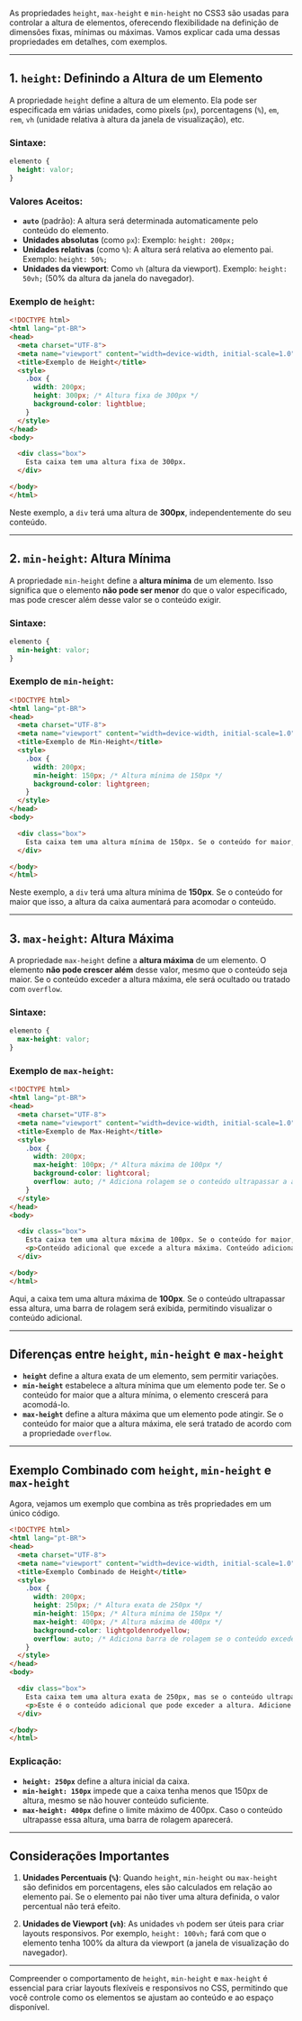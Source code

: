 As propriedades `height`, `max-height` e `min-height` no CSS3 são usadas para controlar a altura de elementos, oferecendo flexibilidade na definição de dimensões fixas, mínimas ou máximas. Vamos explicar cada uma dessas propriedades em detalhes, com exemplos.

---

## 1. **`height`**: Definindo a Altura de um Elemento

A propriedade `height` define a altura de um elemento. Ela pode ser especificada em várias unidades, como pixels (`px`), porcentagens (`%`), `em`, `rem`, `vh` (unidade relativa à altura da janela de visualização), etc.

### Sintaxe:

```css
elemento {
  height: valor;
}
```

### Valores Aceitos:

- **`auto`** (padrão): A altura será determinada automaticamente pelo conteúdo do elemento.
- **Unidades absolutas** (como `px`): Exemplo: `height: 200px;`
- **Unidades relativas** (como `%`): A altura será relativa ao elemento pai. Exemplo: `height: 50%;`
- **Unidades da viewport**: Como `vh` (altura da viewport). Exemplo: `height: 50vh;` (50% da altura da janela do navegador).

### Exemplo de `height`:

```html
<!DOCTYPE html>
<html lang="pt-BR">
<head>
  <meta charset="UTF-8">
  <meta name="viewport" content="width=device-width, initial-scale=1.0">
  <title>Exemplo de Height</title>
  <style>
    .box {
      width: 200px;
      height: 300px; /* Altura fixa de 300px */
      background-color: lightblue;
    }
  </style>
</head>
<body>

  <div class="box">
    Esta caixa tem uma altura fixa de 300px.
  </div>

</body>
</html>
```

Neste exemplo, a `div` terá uma altura de **300px**, independentemente do seu conteúdo.

---

## 2. **`min-height`**: Altura Mínima

A propriedade `min-height` define a **altura mínima** de um elemento. Isso significa que o elemento **não pode ser menor** do que o valor especificado, mas pode crescer além desse valor se o conteúdo exigir.

### Sintaxe:

```css
elemento {
  min-height: valor;
}
```

### Exemplo de `min-height`:

```html
<!DOCTYPE html>
<html lang="pt-BR">
<head>
  <meta charset="UTF-8">
  <meta name="viewport" content="width=device-width, initial-scale=1.0">
  <title>Exemplo de Min-Height</title>
  <style>
    .box {
      width: 200px;
      min-height: 150px; /* Altura mínima de 150px */
      background-color: lightgreen;
    }
  </style>
</head>
<body>

  <div class="box">
    Esta caixa tem uma altura mínima de 150px. Se o conteúdo for maior, a caixa expandirá.
  </div>

</body>
</html>
```

Neste exemplo, a `div` terá uma altura mínima de **150px**. Se o conteúdo for maior que isso, a altura da caixa aumentará para acomodar o conteúdo.

---

## 3. **`max-height`**: Altura Máxima

A propriedade `max-height` define a **altura máxima** de um elemento. O elemento **não pode crescer além** desse valor, mesmo que o conteúdo seja maior. Se o conteúdo exceder a altura máxima, ele será ocultado ou tratado com `overflow`.

### Sintaxe:

```css
elemento {
  max-height: valor;
}
```

### Exemplo de `max-height`:

```html
<!DOCTYPE html>
<html lang="pt-BR">
<head>
  <meta charset="UTF-8">
  <meta name="viewport" content="width=device-width, initial-scale=1.0">
  <title>Exemplo de Max-Height</title>
  <style>
    .box {
      width: 200px;
      max-height: 100px; /* Altura máxima de 100px */
      background-color: lightcoral;
      overflow: auto; /* Adiciona rolagem se o conteúdo ultrapassar a altura máxima */
    }
  </style>
</head>
<body>

  <div class="box">
    Esta caixa tem uma altura máxima de 100px. Se o conteúdo for maior, a caixa não crescerá, mas haverá rolagem.
    <p>Conteúdo adicional que excede a altura máxima. Conteúdo adicional que excede a altura máxima.</p>
  </div>

</body>
</html>
```

Aqui, a caixa tem uma altura máxima de **100px**. Se o conteúdo ultrapassar essa altura, uma barra de rolagem será exibida, permitindo visualizar o conteúdo adicional.

---

## Diferenças entre `height`, `min-height` e `max-height`

- **`height`** define a altura exata de um elemento, sem permitir variações.
- **`min-height`** estabelece a altura mínima que um elemento pode ter. Se o conteúdo for maior que a altura mínima, o elemento crescerá para acomodá-lo.
- **`max-height`** define a altura máxima que um elemento pode atingir. Se o conteúdo for maior que a altura máxima, ele será tratado de acordo com a propriedade `overflow`.

---

## Exemplo Combinado com `height`, `min-height` e `max-height`

Agora, vejamos um exemplo que combina as três propriedades em um único código.

```html
<!DOCTYPE html>
<html lang="pt-BR">
<head>
  <meta charset="UTF-8">
  <meta name="viewport" content="width=device-width, initial-scale=1.0">
  <title>Exemplo Combinado de Height</title>
  <style>
    .box {
      width: 200px;
      height: 250px; /* Altura exata de 250px */
      min-height: 150px; /* Altura mínima de 150px */
      max-height: 400px; /* Altura máxima de 400px */
      background-color: lightgoldenrodyellow;
      overflow: auto; /* Adiciona barra de rolagem se o conteúdo exceder a altura máxima */
    }
  </style>
</head>
<body>

  <div class="box">
    Esta caixa tem uma altura exata de 250px, mas se o conteúdo ultrapassar 400px, uma barra de rolagem será exibida.
    <p>Este é o conteúdo adicional que pode exceder a altura. Adicione mais conteúdo para ver como o comportamento da altura funciona com as propriedades de CSS.</p>
  </div>

</body>
</html>
```

### Explicação:

- **`height: 250px`** define a altura inicial da caixa.
- **`min-height: 150px`** impede que a caixa tenha menos que 150px de altura, mesmo se não houver conteúdo suficiente.
- **`max-height: 400px`** define o limite máximo de 400px. Caso o conteúdo ultrapasse essa altura, uma barra de rolagem aparecerá.

---

## Considerações Importantes

1. **Unidades Percentuais (`%`)**: Quando `height`, `min-height` ou `max-height` são definidos em porcentagens, eles são calculados em relação ao elemento pai. Se o elemento pai não tiver uma altura definida, o valor percentual não terá efeito.
   
2. **Unidades de Viewport (`vh`)**: As unidades `vh` podem ser úteis para criar layouts responsivos. Por exemplo, `height: 100vh;` fará com que o elemento tenha 100% da altura da viewport (a janela de visualização do navegador).

---

Compreender o comportamento de `height`, `min-height` e `max-height` é essencial para criar layouts flexíveis e responsivos no CSS, permitindo que você controle como os elementos se ajustam ao conteúdo e ao espaço disponível.